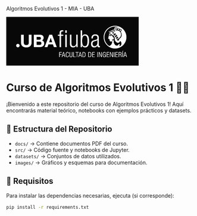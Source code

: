 Algoritmos Evolutivos 1 - MIA - UBA

![Logo](images/logo_fiuba.png)


# Curso de Algoritmos Evolutivos 1 📘🤖
¡Bienvenido a este repositorio del curso de Algoritmos Evolutivos 1! Aquí encontrarás material teórico, notebooks con ejemplos prácticos y datasets.


## 📂 Estructura del Repositorio
- `docs/` → Contiene documentos PDF del curso.
- `src/` → Código fuente y notebooks de Jupyter.
- `datasets/` → Conjuntos de datos utilizados.
- `images/` → Gráficos y esquemas para documentación.


## 📜 Requisitos
Para instalar las dependencias necesarias, ejecuta (si corresponde):
```bash
pip install -r requirements.txt
